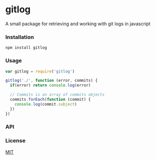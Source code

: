 # gitlog

A small package for retrieving and working with git logs in javascript

### Installation
`npm install gitlog`

### Usage
```javascript
var gitlog = require('gitlog')

gitlog('./', function (error, commits) {
  if(error) return console.log(error)

  // Commits is an array of commits objects
  commits.forEach(function (commit) {
    console.log(commit.subject)
  })
})
```

### API

### License
[MIT](LICENSE)
